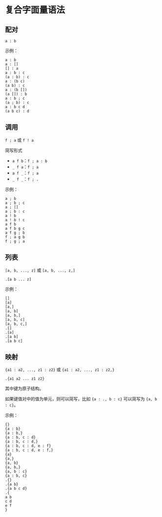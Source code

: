 # 复合字面量语法

## 配对

`a : b`

示例：

```air
a : b
a : []
[] : a
a : b : c
(a : b) : c
a : (b c)
(a b) : c
a : (b [])
(a []) : b
a : b ; c
(a ; b) : c
a : b c d
(a b c) : d
```

## 调用

`f ; a` 或 `f ! a`

简写形式

- `a f b`：`f ; a : b`
- `_ f a`：`f ; a`
- `a f _`：`f ; a`
- `_ f _`：`f ; .`

示例：

```Air
a ; b
a ; b ; c
a ; []
a ; b : c
a ! b
a ! b ! c
a f b
a f b g c
a f g ; b
f ; a g b
f ; g ; a
```

## 列表

`[a, b, ..., z]` 或 `[a, b, ..., z,]`

`.[a b ... z]`

示例：

```air
[]
[a]
[a,]
[a, b]
[a, b,]
[a, b, c]
[a, b, c,]
.[]
.[a]
.[a b]
.[a b c]
```

## 映射

`{a1 : a2, ..., z1 : z2}` 或 `{a1 : a2, ..., z1 : z2,}`

`.{a1 a2 ... z1 z2}`

其中键为原子结构。

如果键值对中的值为单元，则可以简写，比如 `{a : ., b : c}` 可以简写为 `{a, b : c}`。

示例：

```air
{}
{a : b}
{a : b,}
{a : b, c : d}
{a : b, c : d,}
{a : b, c : d, e : f}
{a : b, c : d, e : f,}
{a}
{a,}
{a, b}
{a, b,}
{a, b : c}
{a : b, c}
.{}
.{a b}
.{a b c d}
.{
a b
c d
e f
}
```
